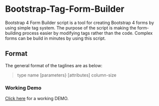 # Bootstrap-Tag-Form-Builder

Bootstrap 4 Form Builder script is a tool for creating Bootstrap 4 forms by using simple tag system. The purpose of the script is making the form-building process easier by modifying tags rather than the code. Complex forms can be build in minutes by using this script.

## Format
The general format of the taglines are as below:

>type name [parameters} [attributes] column-size

### Working Demo

[Click here](http://tevfikuyar.com/formbuilder) for a working DEMO.
